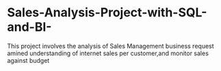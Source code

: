 # Sales-Analysis-Project-with-SQL-and-BI-
This project involves the analysis of Sales Management business request amined understanding of internet sales per customer,and monitor sales against budget 

